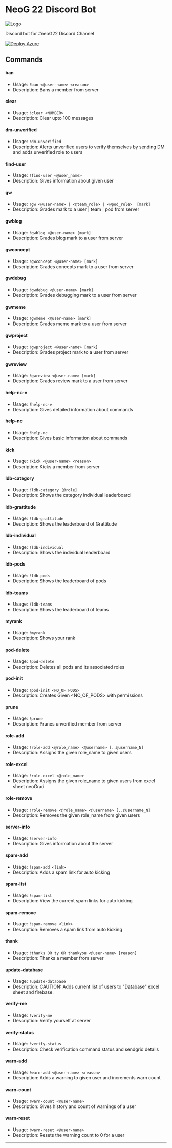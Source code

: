 # NeoG 22 Discord Bot

![Logo](https://neog.camp/logo.svg)

Discord bot for #neoG22 Discord Channel

[![Deploy Azure](https://github.com/mak626/neog22Bot/actions/workflows/azure.yml/badge.svg?branch=master)](https://github.com/mak626/neog22Bot/actions/workflows/azure.yml)

<!-- Generated by update-command-readme.js-->
<!-- COMMANDS:START - DO NOT DELETE -->

## Commands

#### ban

- Usage: `!ban <@user-name> <reason>`
- Description: Bans a member from server

#### clear

- Usage: `!clear <NUMBER>`
- Description: Clear upto 100 messages

#### dm-unverified

- Usage: `!dm-unverified`
- Description: Alerts unverified users to verify themselves by sending DM and adds unverified role to users

#### find-user

- Usage: `!find-user <@user_name>`
- Description: Gives information about given user

#### gw

- Usage: `!gw <@user-name> | <@team_role> | <@pod_role>  [mark]`
- Description: Grades mark to a user | team | pod from server

#### gwblog

- Usage: `!gwblog <@user-name> [mark]`
- Description: Grades blog mark to a user from server

#### gwconcept

- Usage: `!gwconcept <@user-name> [mark]`
- Description: Grades concepts mark to a user from server

#### gwdebug

- Usage: `!gwdebug <@user-name> [mark]`
- Description: Grades debugging mark to a user from server

#### gwmeme

- Usage: `!gwmeme <@user-name> [mark]`
- Description: Grades meme mark to a user from server

#### gwproject

- Usage: `!gwproject <@user-name> [mark]`
- Description: Grades project mark to a user from server

#### gwreview

- Usage: `!gwreview <@user-name> [mark]`
- Description: Grades review mark to a user from server

#### help-nc-v

- Usage: `!help-nc-v`
- Description: Gives detailed information about commands

#### help-nc

- Usage: `!help-nc`
- Description: Gives basic information about commands

#### kick

- Usage: `!kick <@user-name> <reason>`
- Description: Kicks a member from server

#### ldb-category

- Usage: `!ldb-category [@role]`
- Description: Shows the category individual leaderboard

#### ldb-grattitude

- Usage: `!ldb-grattitude`
- Description: Shows the leaderboard of Grattitude

#### ldb-individual

- Usage: `!ldb-individual`
- Description: Shows the individual leaderboard

#### ldb-pods

- Usage: `!ldb-pods`
- Description: Shows the leaderboard of pods

#### ldb-teams

- Usage: `!ldb-teams`
- Description: Shows the leaderboard of teams

#### myrank

- Usage: `!myrank`
- Description: Shows your rank

#### pod-delete

- Usage: `!pod-delete`
- Description: Deletes all pods and its associated roles

#### pod-init

- Usage: `!pod-init <NO_OF PODS>`
- Description: Creates Given <NO_OF_PODS> with permissions

#### prune

- Usage: `!prune`
- Description: Prunes unverified member from server

#### role-add

- Usage: `!role-add <@role_name> <@username> [..@username_N]`
- Description: Assigns the given role_name to given users

#### role-excel

- Usage: `!role-excel <@role_name>`
- Description: Assigns the given role_name to given users from excel sheet neoGrad

#### role-remove

- Usage: `!role-remove <@role_name> <@username> [..@username_N]`
- Description: Removes the given role_name from given users

#### server-info

- Usage: `!server-info`
- Description: Gives information about the server

#### spam-add

- Usage: `!spam-add <link>`
- Description: Adds a spam link for auto kicking

#### spam-list

- Usage: `!spam-list`
- Description: View the current spam links for auto kicking

#### spam-remove

- Usage: `!spam-remove <link>`
- Description: Removes a spam link from auto kicking

#### thank

- Usage: `!thanks OR ty OR thankyou <@user-name> [reason]`
- Description: Thanks a member from server

#### update-database

- Usage: `!update-database`
- Description: CAUTION: Adds current list of users to "Database" excel sheet and firebase.

#### verify-me

- Usage: `!verify-me`
- Description: Verify yourself at server

#### verify-status

- Usage: `!verify-status`
- Description: Check verification command status and sendgrid details

#### warn-add

- Usage: `!warn-add <@user-name> <reason>`
- Description: Adds a warning to given user and increments warn count

#### warn-count

- Usage: `!warn-count <@user-name>`
- Description: Gives history and count of warnings of a user

#### warn-reset

- Usage: `!warn-reset <@user-name>`
- Description: Resets the warning count to 0 for a user

<!-- COMMANDS:END - DO NOT DELETE -->
<!-- ^Generated by update-command-readme.js-->

---
